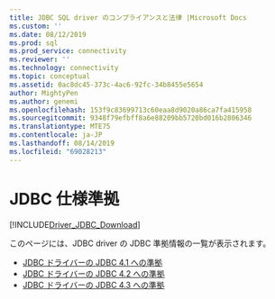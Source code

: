 ```yaml
---
title: JDBC SQL driver のコンプライアンスと法律 |Microsoft Docs
ms.custom: ''
ms.date: 08/12/2019
ms.prod: sql
ms.prod_service: connectivity
ms.reviewer: ''
ms.technology: connectivity
ms.topic: conceptual
ms.assetid: 0ac8dc45-373c-4ac6-92fc-34b8455e5654
author: MightyPen
ms.author: genemi
ms.openlocfilehash: 153f9c83699713c60eaa8d9020a86ca7fa415958
ms.sourcegitcommit: 9348f79efbff8a6e88209bb5720bd016b2806346
ms.translationtype: MTE75
ms.contentlocale: ja-JP
ms.lasthandoff: 08/14/2019
ms.locfileid: "69028213"
---
```

# <a name="jdbc-specification-compliance"></a>JDBC 仕様準拠
[!INCLUDE[Driver_JDBC_Download](../../includes/driver_jdbc_download.md)]

 このページには、JDBC driver の JDBC 準拠情報の一覧が表示されます。

* [JDBC ドライバーの JDBC 4.1 への準拠](../../connect/jdbc/jdbc-4-1-compliance-for-the-jdbc-driver.md)
* [JDBC ドライバーの JDBC 4.2 への準拠](../../connect/jdbc/jdbc-4-2-compliance-for-the-jdbc-driver.md)
* [JDBC ドライバーの JDBC 4.3 への準拠](../../connect/jdbc/jdbc-4-3-compliance-for-the-jdbc-driver.md)
